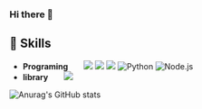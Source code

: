 ### Hi there 👋

<!--
**dygmm4288/dygmm4288** is a ✨ _special_ ✨ repository because its `README.md` (this file) appears on your GitHub profile.

Here are some ideas to get you started:

- 🔭 I’m currently working on ...
- 🌱 I’m currently learning ...
- 👯 I’m looking to collaborate on ...
- 🤔 I’m looking for help with ...
- 💬 Ask me about ...
- 📫 How to reach me: ...
- 😄 Pronouns: ...
- ⚡ Fun fact: ...
-->
## 📕 Skills
- **Programing**  <img src="https://img.shields.io/badge/html5-E34F26?style=for-the-badge&logo=html5&logoColor=white"> <img src="https://img.shields.io/badge/css3-1572B6?style=for-the-badge&logo=css3&logoColor=white"> <img src="https://img.shields.io/badge/javascript-F7DF1E?style=for-the-badge&logo=javascript&logoColor=white">  <img alt="Python" src ="https://img.shields.io/badge/Python-3776AB.svg?&style=for-the-badge&logo=Python&logoColor=white"/> <img src="https://camo.githubusercontent.com/99e9a537ee5a50cd797e8a9f6f41d5e76ec65981addb958448d1dfeb96bf85d1/68747470733a2f2f696d672e736869656c64732e696f2f62616467652f4e6f64652e6a732d6666663f7374796c653d666f722d7468652d6261646765266c6f676f3d6e6f64652e6a73" alt="Node.js" data-canonical-src="https://img.shields.io/badge/Node.js-fff?style=for-the-badge&amp;logo=node.js" style="max-width: 100%;">
- **library**  <img src="https://img.shields.io/badge/react-61DAFB?style=for-the-badge&logo=react&logoColor=white">


![Anurag's GitHub stats](https://github-readme-stats.vercel.app/api?username=dygmm4288&show_icons=true&theme=radical)
